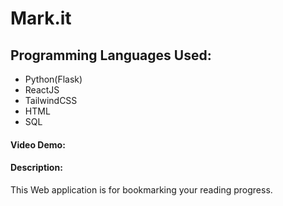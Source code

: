 # Mark.it
## Programming Languages Used:
- Python(Flask)
- ReactJS
- TailwindCSS
- HTML
- SQL
#### Video Demo:  <URL HERE>
#### Description: 
This Web application is for bookmarking your reading progress.